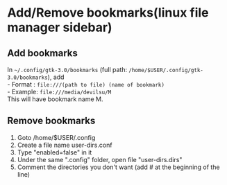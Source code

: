 # Add/Remove bookmarks(linux file manager sidebar)

## Add bookmarks  
In `~/.config/gtk-3.0/bookmarks` (full path: `/home/$USER/.config/gtk-3.0/bookmarks`), add  
	- Format : `file:///(path to file) (name of bookmark)`  
	- Example: `file:///media/devilsu/M`  
This will have bookmark name M.  

## Remove bookmarks
1. Goto /home/$USER/.config
2. Create a file name user-dirs.conf
3. Type "enabled=false" in it
4. Under the same ".config" folder, open file "user-dirs.dirs"
5. Comment the directories you don't want (add # at the beginning of the line)
